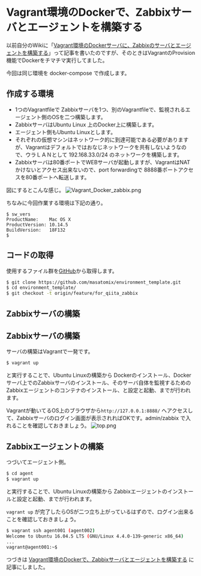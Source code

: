 
# Vagrant環境のDockerで、Zabbixサーバとエージェントを構築する

以前自分のWikiに「[Vagrant環境のDockerサーバに、Zabbixのサーバとエージェントを構築する](https://www.masatom.in/pukiwiki/Zabbix/Vagrant%B4%C4%B6%AD%A4%C7%A5%B5%A1%BC%A5%D0%A4%C8%A5%A8%A1%BC%A5%B8%A5%A7%A5%F3%A5%C8%A4%F2%B9%BD%C3%DB%A4%B9%A4%EB/)」って記事を書いたのですが、そのときはVagrantのProvision機能でDockerをチマチマ実行してました。

今回は同じ環境を docker-compose で作成します。


## 作成する環境

- 1つのVagrantfileで Zabbixサーバを1つ、別のVagrantfileで、監視されるエージェント側のOSを二つ構築します。
- ZabbixサーバはUbuntu Linux 上のDocker上に構築します。
- エージェント側もUbuntu Linuxとします。
- それぞれの仮想マシンはネットワーク的に到達可能である必要がありますが、Vagrantはデフォルトではおなじネットワークを共有しないようなので、ウラＬＡＮとして 192.168.33.0/24 のネットワークを構築します。
- Zabbixサーバは80番ポートでWEBサーバが起動しますが、VagrantはNATかけないとアクセス出来ないので、port forwardingで 8888番ポートアクセスを80番ポートへ転送します。

図にするとこんな感じ。
![Vagrant_Docker_zabbix.png](https://qiita-image-store.s3.ap-northeast-1.amazonaws.com/0/73777/4c7b4422-482e-0a2a-7fc5-8229e4143c53.png)


ちなみに今回作業する環境は下記の通り。

```
$ sw_vers
ProductName:	Mac OS X
ProductVersion:	10.14.5
BuildVersion:	18F132
$
```

## コードの取得

使用するファイル群を[GitHub](https://github.com/masatomix/environment_template/tree/feature/for_qiita_zabbix)から取得します。

```bash
$ git clone https://github.com/masatomix/environment_template.git
$ cd environment_template/
$ git checkout -t origin/feature/for_qiita_zabbix
```

## Zabbixサーバの構築

## Zabbixサーバの構築

サーバの構築はVagrantで一発です。

```bash
$ vagrant up
```

と実行することで、Ubuntu Linuxの構築から Dockerのインストール、Dockerサーバ上でのZabbixサーバのインストール、そのサーバ自体を監視するためのZabbixエージェントのコンテナのインストール、と設定と起動、までが行われます。

Vagrantが動いてるOS上のブラウザから``http://127.0.0.1:8888/`` へアクセスして、Zabbixサーバのログイン画面が表示されればOKです。admin/zabbix で入れることを確認しておきましょう。
![top.png](https://qiita-image-store.s3.ap-northeast-1.amazonaws.com/0/73777/17fcc973-c48c-2d56-513a-dd5fa6a35119.png)


## Zabbixエージェントの構築

つづいてエージェント側。

```bash
$ cd agent
$ vagrant up
```

と実行することで、Ubuntu Linuxの構築から Zabbixエージェントのインストールと設定と起動、までが行われます。

``vagrant up`` が完了したらOSが二つ立ち上がっているはずので、ログイン出来ることを確認しておきましょう。

```bash
$ vagrant ssh agent001 (agent002)
Welcome to Ubuntu 16.04.5 LTS (GNU/Linux 4.4.0-139-generic x86_64)
...
vagrant@agent001:~$
```

つづきは [Vagrant環境のDockerで、Zabbixサーバとエージェントを構築する](https://qiita.com/masatomix/items/8ad9d45399ef01d73d4c) に記事にしました。


